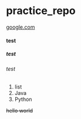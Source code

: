 # practice_repo

<a href='google.com'>google.com</a>

<h4>test</h4>
<h5>test</h5>
<h6>test</h6>

1. list
2. Java
3. Python

~~hello world~~
